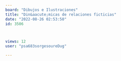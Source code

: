 ```yaml
---
board: "Dibujos e Ilustraciones"
title: "Din&aacute;micas de relaciones ficticias"
date: "2022-08-26 02:53:50"
id: 3506



views: 12
user: "psa683sorgesoureDug"

---
```

